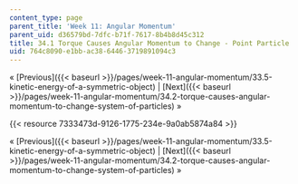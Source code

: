 ```yaml
---
content_type: page
parent_title: 'Week 11: Angular Momentum'
parent_uid: d36579bd-7dfc-b71f-7617-8b4b8d45c312
title: 34.1 Torque Causes Angular Momentum to Change - Point Particle
uid: 764c8090-e1bb-ac38-6446-3719891094c3
---
```


« [Previous]({{< baseurl >}}/pages/week-11-angular-momentum/33.5-kinetic-energy-of-a-symmetric-object) | [Next]({{< baseurl >}}/pages/week-11-angular-momentum/34.2-torque-causes-angular-momentum-to-change-system-of-particles) »

{{< resource 7333473d-9126-1775-234e-9a0ab5874a84 >}}

« [Previous]({{< baseurl >}}/pages/week-11-angular-momentum/33.5-kinetic-energy-of-a-symmetric-object) | [Next]({{< baseurl >}}/pages/week-11-angular-momentum/34.2-torque-causes-angular-momentum-to-change-system-of-particles) »